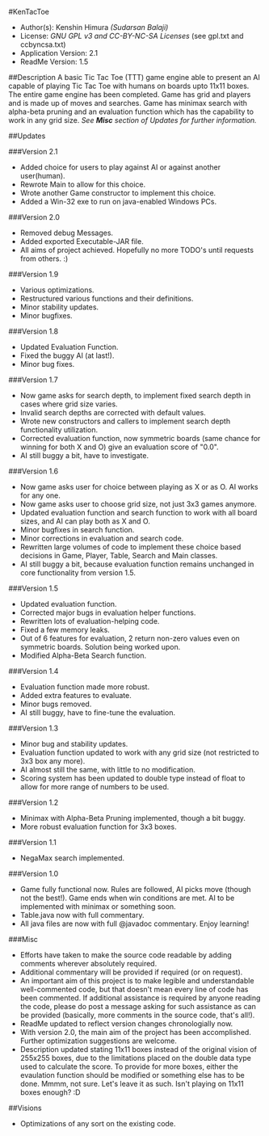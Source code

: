 #KenTacToe
* Author(s): Kenshin Himura *(Sudarsan Balaji)*
* License: *GNU GPL v3 and CC-BY-NC-SA Licenses* (see gpl.txt and ccbyncsa.txt)
* Application Version: 2.1
* ReadMe Version: 1.5

##Description
A basic Tic Tac Toe (TTT) game engine able to present an AI capable of playing Tic Tac Toe with humans on boards upto 11x11 boxes.
The entire game engine has been completed. Game has grid and players and is made up of moves and searches.
Game has minimax search with alpha-beta pruning and an evaluation function which has the capability to work in any grid size.
*See __Misc__ section of Updates for further information.*

##Updates

###Version 2.1
* Added choice for users to play against AI or against another user(human).
* Rewrote Main to allow for this choice.
* Wrote another Game constructor to implement this choice.
* Added a Win-32 exe to run on java-enabled Windows PCs.

###Version 2.0
* Removed debug Messages.
* Added exported Executable-JAR file.
* All aims of project achieved. Hopefully no more TODO's until requests from others. :)

###Version 1.9
* Various optimizations.
* Restructured various functions and their definitions.
* Minor stability updates.
* Minor bugfixes.

###Version 1.8
* Updated Evaluation Function.
* Fixed the buggy AI (at last!).
* Minor bug fixes.

###Version 1.7
* Now game asks for search depth, to implement fixed search depth in cases where grid size varies.
* Invalid search depths are corrected with default values.
* Wrote new constructors and callers to implement search depth functionality utilization.
* Corrected evaluation function, now symmetric boards (same chance for winning for both X and O) give an evaluation score of "0.0".
* AI still buggy a bit, have to investigate.

###Version 1.6
* Now game asks user for choice between playing as X or as O. AI works for any one.
* Now game asks user to choose grid size, not just 3x3 games anymore.
* Updated evaluation function and search function to work with all board sizes, and AI can play both as X and O.
* Minor bugfixes in search function.
* Minor corrections in evaluation and search code.
* Rewritten large volumes of code to implement these choice based decisions in Game, Player, Table, Search and Main classes.
* AI still buggy a bit, because evaluation function remains unchanged in core functionality from  version 1.5.

###Version 1.5
* Updated evaluation function.
* Corrected major bugs in evaluation helper functions.
* Rewritten lots of evaluation-helping code.
* Fixed a few memory leaks.
* Out of 6 features for evaluation, 2 return non-zero values even on symmetric boards. Solution being worked upon.
* Modified Alpha-Beta Search function.

###Version 1.4
* Evaluation function made more robust.
* Added extra features to evaluate.
* Minor bugs removed.
* AI still buggy, have to fine-tune the evaluation.

###Version 1.3
* Minor bug and stability updates.
* Evaluation function updated to work with any grid size (not restricted to 3x3 box any more).
* AI almost still the same, with little to no modification.
* Scoring system has been updated to double type instead of float to allow for more range of numbers to be used.

###Version 1.2
* Minimax with Alpha-Beta Pruning implemented, though a bit buggy.
* More robust evaluation function for 3x3 boxes.

###Version 1.1
* NegaMax search implemented.

###Version 1.0
* Game fully functional now. Rules are followed, AI picks move (though not the best!). Game ends when win conditions are met. AI to be implemented with minimax or something soon.
* Table.java now with full commentary.
* All java files are now with full @javadoc commentary. Enjoy learning!

###Misc
* Efforts have taken to make the source code readable by adding comments wherever absolutely required.
* Additional commentary will be provided if required (or on request).
* An important aim of this project is to make legible and understandable well-commented code, but that doesn't mean every line of code has been commented. If additional assistance is required by anyone reading the code, please do post a message asking for such assistance as can be provided (basically, more comments in the source code, that's all!).
* ReadMe updated to reflect version changes chronologially now.
* With version 2.0, the main aim of the project has been accomplished. Further optimization suggestions are welcome.
* Description updated stating 11x11 boxes instead of the original vision of 255x255 boxes, due to the limitations placed on the double data type used to calculate the score. To provide for more boxes, either the evaulation function should be modified or something else has to be done. Mmmm, not sure. Let's leave it as such. Isn't playing on 11x11 boxes enough? :D

##Visions
* Optimizations of any sort on the existing code.